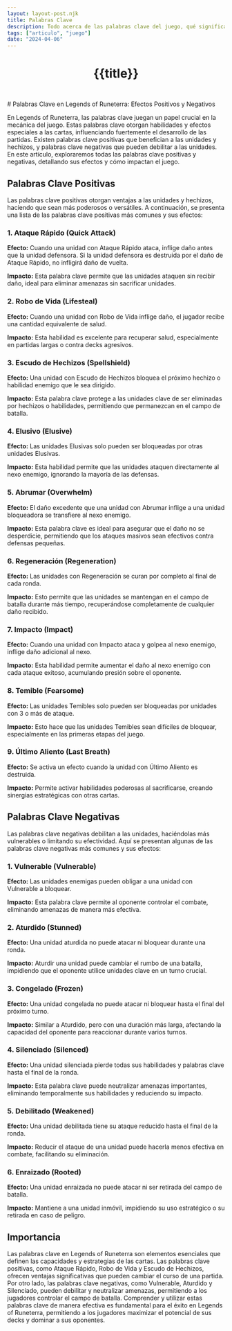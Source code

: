```yaml
---
layout: layout-post.njk
title: Palabras Clave
description: Todo acerca de las palabras clave del juego, qué significan, cómo afectan las partidas y su importancia.
tags: ["articulo", "juego"]
date: "2024-04-06"
---
```

# <p style="text-align: center;">**{{title}}**</p>

</br>
# Palabras Clave en Legends of Runeterra: Efectos Positivos y Negativos

En Legends of Runeterra, las palabras clave juegan un papel crucial en la mecánica del juego. Estas palabras clave otorgan habilidades y efectos especiales a las cartas, influenciando fuertemente el desarrollo de las partidas. Existen palabras clave positivas que benefician a las unidades y hechizos, y palabras clave negativas que pueden debilitar a las unidades. En este artículo, exploraremos todas las palabras clave positivas y negativas, detallando sus efectos y cómo impactan el juego.

## Palabras Clave Positivas

Las palabras clave positivas otorgan ventajas a las unidades y hechizos, haciendo que sean más poderosos o versátiles. A continuación, se presenta una lista de las palabras clave positivas más comunes y sus efectos:

### 1. Ataque Rápido (Quick Attack)

**Efecto:** Cuando una unidad con Ataque Rápido ataca, inflige daño antes que la unidad defensora. Si la unidad defensora es destruida por el daño de Ataque Rápido, no infligirá daño de vuelta.

**Impacto:** Esta palabra clave permite que las unidades ataquen sin recibir daño, ideal para eliminar amenazas sin sacrificar unidades.

### 2. Robo de Vida (Lifesteal)

**Efecto:** Cuando una unidad con Robo de Vida inflige daño, el jugador recibe una cantidad equivalente de salud.

**Impacto:** Esta habilidad es excelente para recuperar salud, especialmente en partidas largas o contra decks agresivos.

### 3. Escudo de Hechizos (Spellshield)

**Efecto:** Una unidad con Escudo de Hechizos bloquea el próximo hechizo o habilidad enemigo que le sea dirigido.

**Impacto:** Esta palabra clave protege a las unidades clave de ser eliminadas por hechizos o habilidades, permitiendo que permanezcan en el campo de batalla.

### 4. Elusivo (Elusive)

**Efecto:** Las unidades Elusivas solo pueden ser bloqueadas por otras unidades Elusivas.

**Impacto:** Esta habilidad permite que las unidades ataquen directamente al nexo enemigo, ignorando la mayoría de las defensas.

### 5. Abrumar (Overwhelm)

**Efecto:** El daño excedente que una unidad con Abrumar inflige a una unidad bloqueadora se transfiere al nexo enemigo.

**Impacto:** Esta palabra clave es ideal para asegurar que el daño no se desperdicie, permitiendo que los ataques masivos sean efectivos contra defensas pequeñas.

### 6. Regeneración (Regeneration)

**Efecto:** Las unidades con Regeneración se curan por completo al final de cada ronda.

**Impacto:** Esto permite que las unidades se mantengan en el campo de batalla durante más tiempo, recuperándose completamente de cualquier daño recibido.

### 7. Impacto (Impact)

**Efecto:** Cuando una unidad con Impacto ataca y golpea al nexo enemigo, inflige daño adicional al nexo.

**Impacto:** Esta habilidad permite aumentar el daño al nexo enemigo con cada ataque exitoso, acumulando presión sobre el oponente.

### 8. Temible (Fearsome)

**Efecto:** Las unidades Temibles solo pueden ser bloqueadas por unidades con 3 o más de ataque.

**Impacto:** Esto hace que las unidades Temibles sean difíciles de bloquear, especialmente en las primeras etapas del juego.

### 9. Último Aliento (Last Breath)

**Efecto:** Se activa un efecto cuando la unidad con Último Aliento es destruida.

**Impacto:** Permite activar habilidades poderosas al sacrificarse, creando sinergias estratégicas con otras cartas.

## Palabras Clave Negativas

Las palabras clave negativas debilitan a las unidades, haciéndolas más vulnerables o limitando su efectividad. Aquí se presentan algunas de las palabras clave negativas más comunes y sus efectos:

### 1. Vulnerable (Vulnerable)

**Efecto:** Las unidades enemigas pueden obligar a una unidad con Vulnerable a bloquear.

**Impacto:** Esta palabra clave permite al oponente controlar el combate, eliminando amenazas de manera más efectiva.

### 2. Aturdido (Stunned)

**Efecto:** Una unidad aturdida no puede atacar ni bloquear durante una ronda.

**Impacto:** Aturdir una unidad puede cambiar el rumbo de una batalla, impidiendo que el oponente utilice unidades clave en un turno crucial.

### 3. Congelado (Frozen)

**Efecto:** Una unidad congelada no puede atacar ni bloquear hasta el final del próximo turno.

**Impacto:** Similar a Aturdido, pero con una duración más larga, afectando la capacidad del oponente para reaccionar durante varios turnos.

### 4. Silenciado (Silenced)

**Efecto:** Una unidad silenciada pierde todas sus habilidades y palabras clave hasta el final de la ronda.

**Impacto:** Esta palabra clave puede neutralizar amenazas importantes, eliminando temporalmente sus habilidades y reduciendo su impacto.

### 5. Debilitado (Weakened)

**Efecto:** Una unidad debilitada tiene su ataque reducido hasta el final de la ronda.

**Impacto:** Reducir el ataque de una unidad puede hacerla menos efectiva en combate, facilitando su eliminación.

### 6. Enraizado (Rooted)

**Efecto:** Una unidad enraizada no puede atacar ni ser retirada del campo de batalla.

**Impacto:** Mantiene a una unidad inmóvil, impidiendo su uso estratégico o su retirada en caso de peligro.

## Importancia

Las palabras clave en Legends of Runeterra son elementos esenciales que definen las capacidades y estrategias de las cartas. Las palabras clave positivas, como Ataque Rápido, Robo de Vida y Escudo de Hechizos, ofrecen ventajas significativas que pueden cambiar el curso de una partida. Por otro lado, las palabras clave negativas, como Vulnerable, Aturdido y Silenciado, pueden debilitar y neutralizar amenazas, permitiendo a los jugadores controlar el campo de batalla. Comprender y utilizar estas palabras clave de manera efectiva es fundamental para el éxito en Legends of Runeterra, permitiendo a los jugadores maximizar el potencial de sus decks y dominar a sus oponentes.